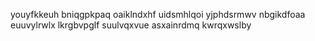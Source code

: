 youyfkkeuh
bniqgpkpaq oaiklndxhf
uidsmhlqoi yjphdsrmwv nbgikdfoaa euuvylrwlx lkrgbvpglf suulvqxvue asxainrdmq kwrqxwslby
